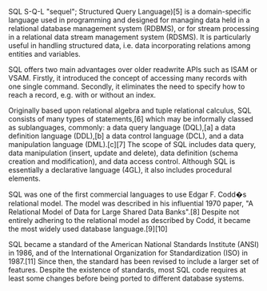 SQL S-Q-L "sequel"; Structured Query Language)[5] is a domain-specific language used in programming and designed for managing data held in a relational database management system (RDBMS), or for stream processing in a relational data stream management system (RDSMS). It is particularly useful in handling structured data, i.e. data incorporating relations among entities and variables.



SQL offers two main advantages over older readwrite APIs such as ISAM or VSAM. Firstly, it introduced the concept of accessing many records with one single command. Secondly, it eliminates the need to specify how to reach a record, e.g. with or without an index.



Originally based upon relational algebra and tuple relational calculus, SQL consists of many types of statements,[6] which may be informally classed as sublanguages, commonly: a data query language (DQL),[a] a data definition language (DDL),[b] a data control language (DCL), and a data manipulation language (DML).[c][7] The scope of SQL includes data query, data manipulation (insert, update and delete), data definition (schema creation and modification), and data access control. Although SQL is essentially a declarative language (4GL), it also includes procedural elements.



SQL was one of the first commercial languages to use Edgar F. Codd�s relational model. The model was described in his influential 1970 paper, "A Relational Model of Data for Large Shared Data Banks".[8] Despite not entirely adhering to the relational model as described by Codd, it became the most widely used database language.[9][10]



SQL became a standard of the American National Standards Institute (ANSI) in 1986, and of the International Organization for Standardization (ISO) in 1987.[11] Since then, the standard has been revised to include a larger set of features. Despite the existence of standards, most SQL code requires at least some changes before being ported to different database systems.